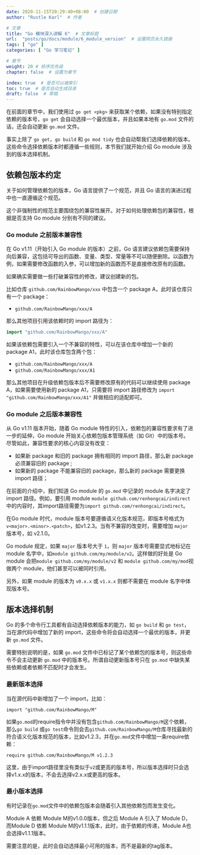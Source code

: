 ```yaml
---
date: 2020-11-15T20:29:40+08:00  # 创建日期
author: "Rustle Karl"  # 作者

# 文章
title: "Go 模块深入讲解 6"  # 文章标题
url:  "posts/go/docs/module/6_module_version"  # 设置网页永久链接
tags: [ "go" ]
categories: [ "Go 学习笔记" ]

# 章节
weight: 20 # 排序优先级
chapter: false  # 设置为章节

index: true  # 是否可以被索引
toc: true  # 是否自动生成目录
draft: false  # 草稿
---
```


在前面的章节中，我们使用过 `go get <pkg>` 来获取某个依赖，如果没有特别指定依赖的版本号，`go get` 会自动选择一个最优版本，并且如果本地有 `go.mod` 文件的话，还会自动更新 `go.mod` 文件。

事实上除了 `go get`，`go build` 和 `go mod tidy` 也会自动帮我们选择依赖的版本。这些命令选择依赖版本时都遵循一些规则，本节我们就开始介绍 Go module 涉及到的版本选择机制。

## 依赖包版本约定

关于如何管理依赖包的版本，Go 语言提供了一个规范，并且 Go 语言的演进过程中也一直遵循这个规范。

这个非强制性的规范主要围绕包的兼容性展开。对于如何处理依赖包的兼容性，根据是否支持 Go module 分别有不同的建议。

### Go module 之前版本兼容性

在 Go v1.11（开始引入 Go module 的版本）之前，Go 语言建议依赖包需要保持向后兼容，这包括可导出的函数、变量、类型、常量等不可以随便删除。以函数为例，如果需要修改函数的入参，可以增加新的函数而不是直接修改原有的函数。

如果确实需要做一些打破兼容性的修改，建议创建新的包。

比如仓库 `github.com/RainbowMango/xxx` 中包含一个 package A，此时该仓库只有一个 package：

- `github.com/RainbowMango/xxx/A`

那么其他项目引用该依赖时的 import 路径为：

```go
import "github.com/RainbowMango/xxx/A"
```

如果该依赖包需要引入一个不兼容的特性，可以在该仓库中增加一个新的 package A1，此时该仓库包含两个包：

- `github.com/RainbowMango/xxx/A`
- `github.com/RainbowMango/xxx/A1`

那么其他项目在升级依赖包版本后不需要修改原有的代码可以继续使用 package A，如果需要使用新的 package A1，只需要将 import 路径修改为 `import "github.com/RainbowMango/xxx/A1"` 并做相应的适配即可。

### Go module 之后版本兼容性

从 Go v1.11 版本开始，随着 Go module 特性的引入，依赖包的兼容性要求有了进一步的延伸，Go module 开始关心依赖包版本管理系统（如 Git）中的版本号。尽管如此，兼容性要求的核心内容没有改变：

- 如果新 package 和旧的 package 拥有相同的 import 路径，那么新 package 必须兼容旧的 package ;
- 如果新的 package 不能兼容旧的 package，那么新的 package 需要更换 import 路径；

在前面的介绍中，我们知道 Go module 的 `go.mod` 中记录的 module 名字决定了 import 路径。例如，要引用 module `module github.com/renhongcai/indirect`中的内容时，其import路径需要为`import github.com/renhongcai/indirect`。

在Go module 时代，module 版本号要遵循语义化版本规范，即版本号格式为`v<major>.<minor>.<patch>`，如v1.2.3。当有不兼容的改变时，需要增加 `major` 版本号，如 v2.1.0。

Go module 规定，如果 `major` 版本号大于 `1`，则 `major` 版本号需要显式地标记在 module 名字中，如`module github.com/my/module/v2`。这样做的好处是 Go module 会把`module github.com/my/module/v2` 和 `module github.com/my/mod`视做两个 module，他们甚至可以被同时引用。

另外，如果 module 的版本为 `v0.x.x` 或 `v1.x.x` 则都不需要在 module 名字中体现版本号。

## 版本选择机制

Go 的多个命令行工具都有自动选择依赖版本的能力，如 `go build` 和 `go test`，当在源代码中增加了新的 import，这些命令将会自动选择一个最优的版本，并更新 `go.mod` 文件。

需要特别说明的是，如果 `go.mod` 文件中已标记了某个依赖包的版本号，则这些命令不会主动更新 `go.mod` 中的版本号。所谓自动更新版本号只在 `go.mod` 中缺失某些依赖或者依赖不匹配时才会发生。

### 最新版本选择

当在源代码中新增加了一个 import，比如：

```
import "github.com/RainbowMango/M"
```

如果`go.mod`的require指令中并没有包含`github.com/RainbowMango/M`这个依赖，那么`go build` 或`go test`命令则会去`github.com/RainbowMango/M`仓库寻找最新的符合语义化版本规范的版本，比如v1.2.3，并在`go.mod`文件中增加一条require依赖：

```
require github.com/RainbowMango/M v1.2.3
```

这里，由于import路径里没有类似于`v2`或更高的版本号，所以版本选择时只会选择v1.x.x的版本，不会去选择v2.x.x或更高的版本。

### 最小版本选择

有时记录在`go.mod`文件中的依赖包版本会随着引入其他依赖包而发生变化。

Module A 依赖 Module M的v1.0.0版本，但之后 Module A 引入了 Module D，而Module D 依赖 Module M的v1.1.1版本，此时，由于依赖的传递，Module A也会选择v1.1.1版本。

需要注意的是，此时会自动选择最小可用的版本，而不是最新的tag版本。
